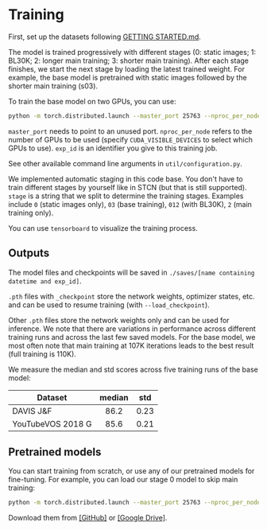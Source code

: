 # Training

First, set up the datasets following [GETTING STARTED.md](./GETTING_STARTED.md).

The model is trained progressively with different stages (0: static images; 1: BL30K; 2: longer main training; 3: shorter main training). After each stage finishes, we start the next stage by loading the latest trained weight.
For example, the base model is pretrained with static images followed by the shorter main training (s03).

To train the base model on two GPUs, you can use:

```bash
python -m torch.distributed.launch --master_port 25763 --nproc_per_node=2 train.py --exp_id retrain --stage 03
```

`master_port` needs to point to an unused port. 
`nproc_per_node` refers to the number of GPUs to be used (specify `CUDA_VISIBLE_DEVICES` to select which GPUs to use).
`exp_id` is an identifier you give to this training job.

See other available command line arguments in `util/configuration.py`.

We implemented automatic staging in this code base. You don't have to train different stages by yourself like in STCN (but that is still supported).
`stage` is a string that we split to determine the training stages. Examples include `0` (static images only), `03` (base training), `012` (with BL30K), `2` (main training only).

You can use `tensorboard` to visualize the training process.

## Outputs

The model files and checkpoints will be saved in `./saves/[name containing datetime and exp_id]`.

`.pth` files with `_checkpoint` store the network weights, optimizer states, etc. and can be used to resume training (with `--load_checkpoint`).

Other `.pth` files store the network weights only and can be used for inference. We note that there are variations in performance across different training runs and across the last few saved models. For the base model, we most often note that main training at 107K iterations leads to the best result (full training is 110K).

We measure the median and std scores across five training runs of the base model:

| Dataset |  median | std |
| --- | :--:|:--:|
| DAVIS J&F | 86.2 | 0.23 |
| YouTubeVOS 2018 G | 85.6 | 0.21

## Pretrained models

You can start training from scratch, or use any of our pretrained models for fine-tuning. For example, you can load our stage 0 model to skip main training:

```bash
python -m torch.distributed.launch --master_port 25763 --nproc_per_node=2 train.py --exp_id retrain_stage3_only --stage 3 --load_network saves/XMem-s0.pth
```

Download them from [[GitHub]](https://github.com/hkchengrex/XMem/releases/tag/v1.0) or [[Google Drive]](https://drive.google.com/drive/folders/1QYsog7zNzcxGXTGBzEhMUg8QVJwZB6D1?usp=sharing).
